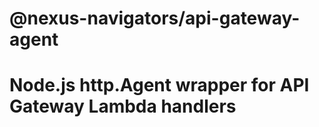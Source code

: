 # @nexus-navigators/api-gateway-agent

# Node.js http.Agent wrapper for API Gateway Lambda handlers
